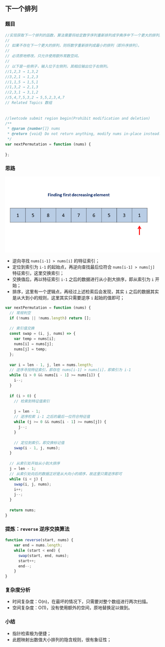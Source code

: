## 下一个排列

### 题目
```javascript 1.8
//实现获取下一个排列的函数，算法需要将给定数字序列重新排列成字典序中下一个更大的排列。
//
// 如果不存在下一个更大的排列，则将数字重新排列成最小的排列（即升序排列）。
//
// 必须原地修改，只允许使用额外常数空间。
//
// 以下是一些例子，输入位于左侧列，其相应输出位于右侧列。
//1,2,3 → 1,3,2
//3,2,1 → 1,2,3
//1,1,5 → 1,5,1
//1,3,2 → 2,1,3
//2,3,1 → 3,1,2
//5,4,7,5,3,2 → 5,5,2,3,4,7
// Related Topics 数组


//leetcode submit region begin(Prohibit modification and deletion)
/**
 * @param {number[]} nums
 * @return {void} Do not return anything, modify nums in-place instead.
 */
var nextPermutation = function (nums) {

};
```

### 思路
![](./images/下一个排列.gif)
- 逆向寻找 `nums[i-1] > nums[i]` 的特征索引；
- 定位到索引为 `i-1` 的起始点，再逆向查找最后位符合 `nums[i-1] > nums[j]` 特征索引，这里交换索引；
- 交换值后，再以特征索引 `i-1` 之后的数据进行从小到大排序，即从索引为 `i` 开始；
- 排序，这里有一个逻辑点，再经过上述检索后会发现，其实 `i` 之后的数据其实是从大到小的规则，这里其实只需要逆序 `i`
起始的值即可；

```javascript
var nextPermutation = function (nums) {
  // 常规判空
  if (!nums || !nums.length) return [];

  // 索引值交换
  const swap = (i, j, nums) => {
    var temp = nums[i];
    nums[i] = nums[j];
    nums[j] = temp;
  };

  var i = len - 1, j, len = nums.length;
  // 逆序寻找特征索引，即存在 nums[i-1] > nums[i]，即索引为 i-1
  while (i > 0 && nums[i - 1] >= nums[i]) {
    i--;
  }

  if (i > 0) {
    // 检索到特征值索引

    j = len - 1;
    // 逆序检索 i-1 之后的最后一位符合特征值
    while (j >= 0 && nums[i - 1] >= nums[j]) {
      j--;
    }

    // 定位到索引，即交换标记值
    swap(i - 1, j, nums);
  }

  // 从索引处开始从小到大排序
  j = len - 1;
  // 从索引处向后的数据正好是从大向小的顺序，故这里只需逆序即可
  while (i < j) {
    swap(i, j, nums);
    i++;
    j--;
  }

  return nums;
}
```

### 提炼：`reverse` 逆序交换算法
```javascript
function reverse(start, nums) {
    var end = nums.length; 
    while (start < end) {
      swap(start, end, nums);
      start++;
      end--;
    }
}
```

### 复杂度分析
- 时间复杂度：O(n)，在最坏的情况下，只需要对整个数组进行两次扫描。
- 空间复杂度：O(1)，没有使用额外的空间，原地替换足以做到。

### 小结
- 指针检索极为便捷；
- 此题映射出数值大小排列的隐含规则，很有象征性；
